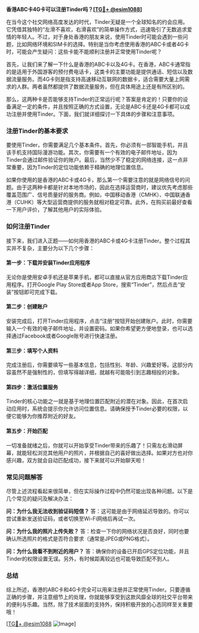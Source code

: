 **香港ABC卡4G卡可以注册Tinder吗？[[TG💪+ @esim1088](https://t.me/s/esim1088)]**

在当今这个社交网络高度发达的时代，Tinder无疑是一个全球知名的约会应用。它凭借其独特的“左滑不喜欢，右滑喜欢”的简单操作方式，迅速吸引了无数追求爱情的年轻人。不过，对于身处香港的朋友来说，使用Tinder时可能会遇到一些问题，比如网络环境和SIM卡的选择。特别是当你考虑使用香港的ABC卡或者4G卡时，可能会产生疑问：这些卡能不能顺利注册并正常使用Tinder呢？

首先，让我们来了解一下什么是香港的ABC卡以及4G卡。在香港，ABC卡通常指的是适用于外国游客的预付费电话卡，这类卡的主要功能是提供通话、短信以及数据流量服务。而4G卡则是指支持高速移动互联网的数据卡，适合需要大量上网需求的人群。两者虽然都提供了数据流量服务，但在具体用途上还是有所区别的。

那么，这两种卡是否能够支持Tinder的正常运行呢？答案是肯定的！只要你的设备满足一定的条件，并且按照正确的方式设置，无论是ABC卡还是4G卡都可以成功注册并使用Tinder。下面，我们就详细探讨一下具体的步骤和注意事项。

### 注册Tinder的基本要求

要使用Tinder，你需要满足几个基本条件。首先，你必须有一部智能手机，并且该手机支持国际漫游功能。其次，你需要有一个有效的电子邮件地址，因为Tinder会通过邮件验证你的账户。最后，当然少不了稳定的网络连接，这一点非常重要，因为Tinder的定位功能依赖于精确的地理位置信息。

如果你使用的是香港的ABC卡或4G卡，那么第一个需要注意的就是网络信号的问题。由于这两种卡都是针对本地市场的，因此在选择运营商时，建议优先考虑那些覆盖范围广、信号质量好的服务商。例如，中国移动香港（CMHK）、中国联通香港（CUHK）等大型运营商提供的服务就相对稳定可靠。此外，在购买前最好查看一下用户评价，了解其他用户的实际体验。

### 如何注册Tinder

接下来，我们进入正题——如何用香港的ABC卡或4G卡注册Tinder。整个过程其实并不复杂，主要分为以下几个步骤：

#### 第一步：下载并安装Tinder应用程序
无论你是使用安卓手机还是苹果手机，都可以直接从官方应用商店下载Tinder应用程序。打开Google Play Store或者App Store，搜索“Tinder”，然后点击“安装”按钮即可完成下载。

#### 第二步：创建账户
安装完成后，打开Tinder应用程序，点击“注册”按钮开始创建账户。此时，你需要输入一个有效的电子邮件地址，并设置密码。如果你希望更方便地登录，也可以选择通过Facebook或者Google账号进行快速注册。

#### 第三步：填写个人资料
完成注册后，你需要填写一些基本信息，包括性别、年龄、兴趣爱好等。这部分内容虽然不是强制性的，但填写得越详细，就越有可能吸引到志趣相投的对象。

#### 第四步：激活位置服务
Tinder的核心功能之一就是基于地理位置匹配附近的潜在对象。因此，在首次启动应用时，系统会提示你允许访问位置信息。请确保授予Tinder必要的权限，以便它能够为你推荐附近的好友。

#### 第五步：开始匹配
一切准备就绪之后，你就可以开始享受Tinder带来的乐趣了！只需左右滑动屏幕，就能轻松浏览其他用户的照片，并根据自己的喜好做出选择。如果对方也对你感兴趣，双方就会自动匹配成功，接下来就可以开始聊天啦！

### 常见问题解答

尽管上述流程看起来很简单，但在实际操作过程中仍然可能出现各种问题。以下是几个常见的疑问及解决办法：

**问：为什么我无法收到验证码短信？**
答：这可能是由于网络延迟导致的。你可以尝试重新发送验证码，或者切换至Wi-Fi网络后再试一次。

**问：为什么我的照片上传失败？**
答：检查一下你的网络状况是否良好，同时也要确认所选照片的格式是否符合要求（通常是JPEG或PNG格式）。

**问：为什么我看不到附近的用户？**
答：确保你的设备已开启GPS定位功能，并且Tinder的权限设置无误。另外，有时候距离较远也可能导致匹配不到人。

### 总结

综上所述，香港的ABC卡和4G卡完全可以用来注册并正常使用Tinder。只要遵循正确的步骤，并注意细节上的处理，你就能够享受到这款风靡全球的社交平台带来的便利与乐趣。当然，除了技术层面的支持外，保持积极开放的心态同样至关重要哦！

[[TG💪+ @esim1088](https://t.me/s/esim1088) ![Image](https://i.postimg.cc/4NQfJmqS/Snipaste-2025-05-13-00-14-12.png)]